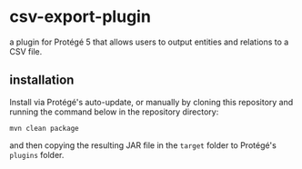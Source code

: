 # csv-export-plugin

a plugin for Protégé 5 that allows users to output entities and relations to a CSV file.

installation
---
Install via Protégé's auto-update, or manually by cloning this repository and running the command below in the repository directory:

```mvn clean package``` 

and then copying the resulting JAR file in the `target` folder to Protégé's `plugins` folder.